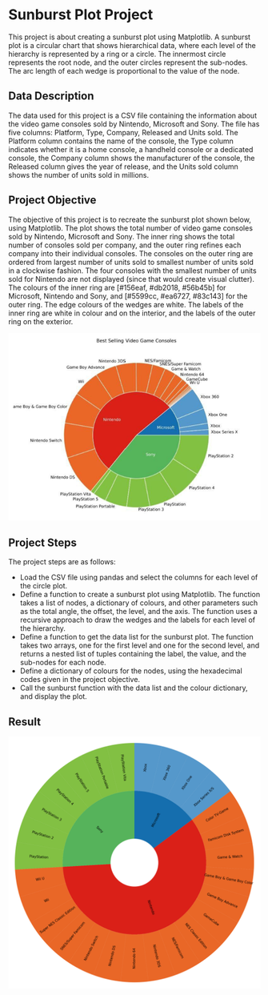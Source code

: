# Sunburst Plot Project

This project is about creating a sunburst plot using Matplotlib. A sunburst plot is a circular chart that shows hierarchical data, where each level of the hierarchy is represented by a ring or a circle. The innermost circle represents the root node, and the outer circles represent the sub-nodes. The arc length of each wedge is proportional to the value of the node.

## Data Description

The data used for this project is a CSV file containing the information about the video game consoles sold by Nintendo, Microsoft and Sony. The file has five columns: Platform, Type, Company, Released and Units sold. The Platform column contains the name of the console, the Type column indicates whether it is a home console, a handheld console or a dedicated console, the Company column shows the manufacturer of the console, the Released column gives the year of release, and the Units sold column shows the number of units sold in millions.

## Project Objective

The objective of this project is to recreate the sunburst plot shown below, using Matplotlib. The plot shows the total number of video game consoles sold by Nintendo, Microsoft and Sony. The inner ring shows the total number of consoles sold per company, and the outer ring refines each company into their individual consoles. The consoles on the outer ring are ordered from largest number of units sold to smallest number of units sold in a clockwise fashion. The four consoles with the smallest number of units sold for Nintendo are not displayed (since that would create visual clutter). The colours of the inner ring are [#156eaf, #db2018, #56b45b] for Microsoft, Nintendo and Sony, and [#5599cc, #ea6727, #83c143] for the outer ring. The edge colours of the wedges are white. The labels of the inner ring are white in colour and on the interior, and the labels of the outer ring on the exterior.

![Sunburst plot](/Sunburst-Plot/images/example_1.png)

## Project Steps

The project steps are as follows:

- Load the CSV file using pandas and select the columns for each level of the circle plot.
- Define a function to create a sunburst plot using Matplotlib. The function takes a list of nodes, a dictionary of colours, and other parameters such as the total angle, the offset, the level, and the axis. The function uses a recursive approach to draw the wedges and the labels for each level of the hierarchy.
- Define a function to get the data list for the sunburst plot. The function takes two arrays, one for the first level and one for the second level, and returns a nested list of tuples containing the label, the value, and the sub-nodes for each node.
- Define a dictionary of colours for the nodes, using the hexadecimal codes given in the project objective.
- Call the sunburst function with the data list and the colour dictionary, and display the plot.

## Result

![result_1](/Sunburst-Plot/output.png)
